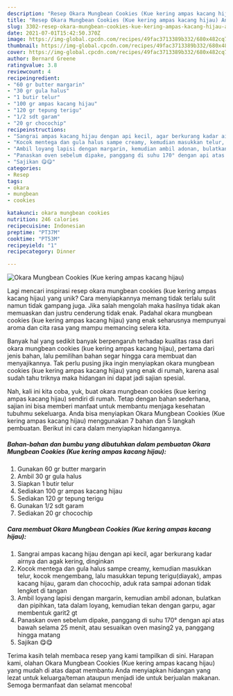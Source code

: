 ```yaml
---
description: "Resep Okara Mungbean Cookies (Kue kering ampas kacang hijau) Anti Gagal"
title: "Resep Okara Mungbean Cookies (Kue kering ampas kacang hijau) Anti Gagal"
slug: 3302-resep-okara-mungbean-cookies-kue-kering-ampas-kacang-hijau-anti-gagal
date: 2021-07-01T15:42:50.370Z
image: https://img-global.cpcdn.com/recipes/49fac3713389b332/680x482cq70/okara-mungbean-cookies-kue-kering-ampas-kacang-hijau-foto-resep-utama.jpg
thumbnail: https://img-global.cpcdn.com/recipes/49fac3713389b332/680x482cq70/okara-mungbean-cookies-kue-kering-ampas-kacang-hijau-foto-resep-utama.jpg
cover: https://img-global.cpcdn.com/recipes/49fac3713389b332/680x482cq70/okara-mungbean-cookies-kue-kering-ampas-kacang-hijau-foto-resep-utama.jpg
author: Bernard Greene
ratingvalue: 3.8
reviewcount: 4
recipeingredient:
- "60 gr butter margarin"
- "30 gr gula halus"
- "1 butir telur"
- "100 gr ampas kacang hijau"
- "120 gr tepung terigu"
- "1/2 sdt garam"
- "20 gr chocochip"
recipeinstructions:
- "Sangrai ampas kacang hijau dengan api kecil, agar berkurang kadar airnya dan agak kering, dinginkan"
- "Kocok mentega dan gula halus sampe creamy, kemudian masukkan telur, kocok mengembang, lalu masukkan tepung terigu(diayak), ampas kacang hijau, garam dan chocochip, aduk rata sampai adonan tidak lengket di tangan"
- "Ambil loyang lapisi dengan margarin, kemudian ambil adonan, bulatkan dan pipihkan, tata dalam loyang, kemudian tekan dengan garpu, agar membentuk garit2 gt"
- "Panaskan oven sebelum dipake, panggang di suhu 170° dengan api atas bawah selama 25 menit, atau sesuaikan oven masing2 ya, panggang hingga matang"
- "Sajikan 😋😋"
categories:
- Resep
tags:
- okara
- mungbean
- cookies

katakunci: okara mungbean cookies 
nutrition: 246 calories
recipecuisine: Indonesian
preptime: "PT37M"
cooktime: "PT53M"
recipeyield: "1"
recipecategory: Dinner

---
```



![Okara Mungbean Cookies (Kue kering ampas kacang hijau)](https://img-global.cpcdn.com/recipes/49fac3713389b332/680x482cq70/okara-mungbean-cookies-kue-kering-ampas-kacang-hijau-foto-resep-utama.jpg)

Lagi mencari inspirasi resep okara mungbean cookies (kue kering ampas kacang hijau) yang unik? Cara menyiapkannya memang tidak terlalu sulit namun tidak gampang juga. Jika salah mengolah maka hasilnya tidak akan memuaskan dan justru cenderung tidak enak. Padahal okara mungbean cookies (kue kering ampas kacang hijau) yang enak seharusnya mempunyai aroma dan cita rasa yang mampu memancing selera kita.



Banyak hal yang sedikit banyak berpengaruh terhadap kualitas rasa dari okara mungbean cookies (kue kering ampas kacang hijau), pertama dari jenis bahan, lalu pemilihan bahan segar hingga cara membuat dan menyajikannya. Tak perlu pusing jika ingin menyiapkan okara mungbean cookies (kue kering ampas kacang hijau) yang enak di rumah, karena asal sudah tahu triknya maka hidangan ini dapat jadi sajian spesial.


Nah, kali ini kita coba, yuk, buat okara mungbean cookies (kue kering ampas kacang hijau) sendiri di rumah. Tetap dengan bahan sederhana, sajian ini bisa memberi manfaat untuk membantu menjaga kesehatan tubuhmu sekeluarga. Anda bisa menyiapkan Okara Mungbean Cookies (Kue kering ampas kacang hijau) menggunakan 7 bahan dan 5 langkah pembuatan. Berikut ini cara dalam menyiapkan hidangannya.

<!--inarticleads1-->

##### Bahan-bahan dan bumbu yang dibutuhkan dalam pembuatan Okara Mungbean Cookies (Kue kering ampas kacang hijau):

1. Gunakan 60 gr butter margarin
1. Ambil 30 gr gula halus
1. Siapkan 1 butir telur
1. Sediakan 100 gr ampas kacang hijau
1. Sediakan 120 gr tepung terigu
1. Gunakan 1/2 sdt garam
1. Sediakan 20 gr chocochip




<!--inarticleads2-->

##### Cara membuat Okara Mungbean Cookies (Kue kering ampas kacang hijau):

1. Sangrai ampas kacang hijau dengan api kecil, agar berkurang kadar airnya dan agak kering, dinginkan
1. Kocok mentega dan gula halus sampe creamy, kemudian masukkan telur, kocok mengembang, lalu masukkan tepung terigu(diayak), ampas kacang hijau, garam dan chocochip, aduk rata sampai adonan tidak lengket di tangan
1. Ambil loyang lapisi dengan margarin, kemudian ambil adonan, bulatkan dan pipihkan, tata dalam loyang, kemudian tekan dengan garpu, agar membentuk garit2 gt
1. Panaskan oven sebelum dipake, panggang di suhu 170° dengan api atas bawah selama 25 menit, atau sesuaikan oven masing2 ya, panggang hingga matang
1. Sajikan 😋😋




Terima kasih telah membaca resep yang kami tampilkan di sini. Harapan kami, olahan Okara Mungbean Cookies (Kue kering ampas kacang hijau) yang mudah di atas dapat membantu Anda menyiapkan hidangan yang lezat untuk keluarga/teman ataupun menjadi ide untuk berjualan makanan. Semoga bermanfaat dan selamat mencoba!

